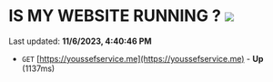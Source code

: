 # IS MY WEBSITE RUNNING ? [![](https://img.shields.io/static/v1?label=Sponsor&message=%E2%9D%A4&logo=GitHub&color=%23fe8e86)](https://github.com/sponsors/<username>)

Last updated: **11/6/2023, 4:40:46 PM**

- `GET` [https://youssefservice.me](https://youssefservice.me) - **Up** (1137ms)
